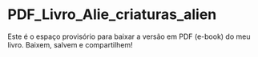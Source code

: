 # PDF_Livro_Alie_criaturas_alien
Este é o espaço provisório para baixar a versão em PDF (e-book) do meu livro. Baixem, salvem e compartilhem!
